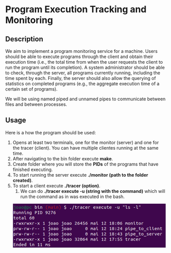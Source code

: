 # Program Execution Tracking and Monitoring
## Description
We aim to implement a program monitoring service for a machine. Users should be able to execute programs through the client and obtain their execution time (i.e., the total time from when the user requests the client to run the program until its completion). A system administrator should be able to check, through the server, all programs currently running, including the time spent by each. Finally, the server should also allow the querying of statistics on completed programs (e.g., the aggregate execution time of a certain set of programs).

We will be using named piped and unnamed pipes to communicate between files and between processes.

## Usage

Here is a how the program should be used:

1. Opens at least two terminals, one for the monitor (server) and one for the tracer (client). You can have multiple clientes running at the same time.
2. After navigating to the bin folder execute **make**.
3. Create folder where you will store the **PIDs** of the programs that have finished executing.
4. To start running the server execute **./monitor (path to the folder created)**.
5. To start a client execute **./tracer (option)**.
	1. We can do **./tracer execute -u (string with the command)** which will run the command as in was executed in the bash.
	<p align="center">
  	  <img src="docs/assets/images/execute-u.png" alt="Execute U">
	</p>

